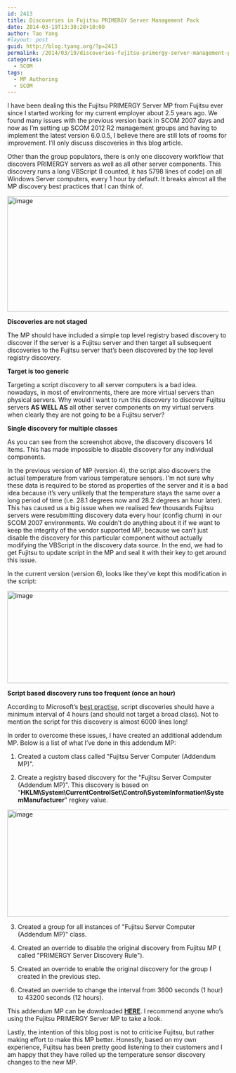 ```yaml
---
id: 2413
title: Discoveries in Fujitsu PRIMERGY Server Management Pack
date: 2014-03-19T13:38:28+10:00
author: Tao Yang
#layout: post
guid: http://blog.tyang.org/?p=2413
permalink: /2014/03/19/discoveries-fujitsu-primergy-server-management-pack/
categories:
  - SCOM
tags:
  - MP Authoring
  - SCOM
---
```

I have been dealing this the Fujitsu PRIMERGY Server MP from Fujitsu ever since I started working for my current employer about 2.5 years ago. We found many issues with the previous version back in SCOM 2007 days and now as I’m setting up SCOM 2012 R2 management groups and having to implement the latest version 6.0.0.5, I believe there are still lots of rooms for improvement. I’ll only discuss discoveries in this blog article.

Other than the group populators, there is only one discovery workflow that discovers PRIMERGY servers as well as all other server components. This discovery runs a long VBScript (I counted, it has 5798 lines of code) on all Windows Server computers, every 1 hour by default. It breaks almost all the MP discovery best practices that I can think of.

<a href="http://blog.tyang.org/wp-content/uploads/2014/03/image4.png"><img style="background-image: none; padding-top: 0px; padding-left: 0px; display: inline; padding-right: 0px; border-width: 0px;" title="image" alt="image" src="http://blog.tyang.org/wp-content/uploads/2014/03/image_thumb4.png" width="580" height="263" border="0" /></a>

<strong>Discoveries are not staged</strong>

The MP should have included a simple top level registry based discovery to discover if the server is a Fujitsu server and then target all subsequent discoveries to the Fujitsu server that’s been discovered by the top level registry discovery.

<strong>Target is too generic</strong>

Targeting a script discovery to all server computers is a bad idea. nowadays, in most of environments, there are more virtual servers than physical servers. Why would I want to run this discovery to discover Fujitsu servers <strong>AS WELL AS</strong> all other server components on my virtual servers when clearly they are not going to be a Fujitsu server?

<strong>Single discovery for multiple classes</strong>

As you can see from the screenshot above, the discovery discovers 14 items. This has made impossible to disable discovery for any individual components.

In the previous version of MP (version 4), the script also discovers the actual temperature from various temperature sensors. I'm not sure why these data is required to be stored as properties of the server and it is a bad idea because it’s very unlikely that the temperature stays the same over a long period of time (i.e. 28.1 degrees now and 28.2 degrees an hour later). This has caused us a big issue when we realised few thousands Fujitsu servers were resubmitting discovery data every hour (config churn) in our SCOM 2007 environments. We couldn’t do anything about it if we want to keep the integrity of the vendor supported MP, because we can’t just disable the discovery for this particular component without actually modifying the VBScript in the discovery data source. In the end, we had to get Fujitsu to update script in the MP and seal it with their key to get around this issue.

In the current version (version 6), looks like they’ve kept this modification in the script:

<a href="http://blog.tyang.org/wp-content/uploads/2014/03/image5.png"><img style="background-image: none; padding-top: 0px; padding-left: 0px; display: inline; padding-right: 0px; border-width: 0px;" title="image" alt="image" src="http://blog.tyang.org/wp-content/uploads/2014/03/image_thumb5.png" width="580" height="210" border="0" /></a>

<strong>Script based discovery runs too frequent (once an hour)</strong>

According to Microsoft’s <a href="https://social.technet.microsoft.com/wiki/contents/articles/14260.operations-manager-management-pack-authoring-discovery.aspx">best practise</a>, script discoveries should have a minimum interval of 4 hours (and should not target a broad class). Not to mention the script for this discovery is almost 6000 lines long!

In order to overcome these issues, I have created an additional addendum MP. Below is a list of what I’ve done in this addendum MP:

1. Created a custom class called "Fujitsu Server Computer (Addendum MP)".

2. Create a registry based discovery for the "Fujitsu Server Computer (Addendum MP)". This discovery is based on "<strong>HKLM\System\CurrentControlSet\Control\SystemInformation\SystemManufacturer</strong>" regkey value.

<a href="http://blog.tyang.org/wp-content/uploads/2014/03/image6.png"><img style="background-image: none; padding-top: 0px; padding-left: 0px; display: inline; padding-right: 0px; border-width: 0px;" title="image" alt="image" src="http://blog.tyang.org/wp-content/uploads/2014/03/image_thumb6.png" width="580" height="244" border="0" /></a>

3. Created a group for all instances of "Fujitsu Server Computer (Addendum MP)" class.

4. Created an override to disable the original discovery from Fujitsu MP ( called "PRIMERGY Server Discovery Rule").

5. Created an override to enable the original discovery for the group I created in the previous step.

6. Created an override to change the interval from 3600 seconds (1 hour) to 43200 seconds (12 hours).

This addendum MP can be downloaded <strong><a href="http://blog.tyang.org/wp-content/uploads/2014/03/Fujitsu.Servers.PRIMERGY.Addendum.xml_.zip">HERE</a></strong>. I recommend anyone who’s using the Fujitsu PRIMERGY Server MP to take a look.

Lastly, the intention of this blog post is not to criticise Fujitsu, but rather making effort to make this MP better. Honestly, based on my own experience, Fujitsu has been pretty good listening to their customers and I am happy that they have rolled up the temperature sensor discovery changes to the new MP.